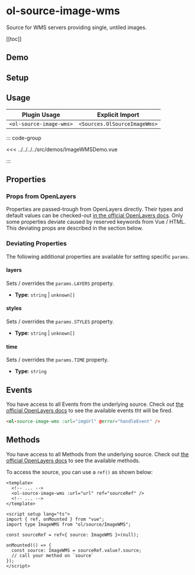 # ol-source-image-wms

Source for WMS servers providing single, untiled images.

[[toc]]

## Demo

<script setup>
import ImageWMSDemo from "@demos/ImageWMSDemo.vue"
</script>

<ClientOnly>
<ImageWMSDemo />
</ClientOnly>

## Setup

<!--@include: ../../sources.plugin.md-->

## Usage

| Plugin Usage            |       Explicit Import        |
|-------------------------|:----------------------------:|
| `<ol-source-image-wms>` | `<Sources.OlSourceImageWms>` |

::: code-group

<<< ../../../../src/demos/ImageWMSDemo.vue

:::

## Properties

### Props from OpenLayers

Properties are passed-trough from OpenLayers directly.
Their types and default values can be checked-out [in the official OpenLayers docs](https://openlayers.org/en/latest/apidoc/module-ol_source_ImageWMS-ImageWMS.html).
Only some properties deviate caused by reserved keywords from Vue / HTML.
This deviating props are described in the section below.

### Deviating Properties

The following additional properties are available for setting specific `params`.

#### layers

Sets / overrides the `params.LAYERS` property.

- **Type**: `string` | `unknown[]`

#### styles

Sets / overrides the `params.STYLES` property.

- **Type**: `string` | `unknown[]`

#### time

Sets / overrides the `params.TIME` property.

- **Type**: `string`

## Events

You have access to all Events from the underlying source.
Check out [the official OpenLayers docs](https://openlayers.org/en/latest/apidoc/module-ol_source_ImageWMS-ImageWMS.html) to see the available events tht will be fired.

```html
<ol-source-image-wms :url="imgUrl" @error="handleEvent" />
```

## Methods

You have access to all Methods from the underlying source.
Check out [the official OpenLayers docs](https://openlayers.org/en/latest/apidoc/module-ol_source_ImageWMS-ImageWMS.html) to see the available methods.

To access the source, you can use a `ref()` as shown below:

```vue
<template>
  <!-- ... -->
  <ol-source-image-wms :url="url" ref="sourceRef" />
  <!-- ... -->
</template>

<script setup lang="ts">
import { ref, onMounted } from "vue";
import type ImageWMS from "ol/source/ImageWMS";

const sourceRef = ref<{ source: ImageWMS }>(null);

onMounted(() => {
  const source: ImageWMS = sourceRef.value?.source;
  // call your method on `source`
});
</script>
```
